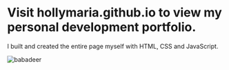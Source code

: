 # Visit hollymaria.github.io to view my personal development portfolio.  
I built and created the entire page myself with HTML, CSS and JavaScript.

![babadeer](https://user-images.githubusercontent.com/72448486/110702275-3b2bf900-81ea-11eb-9cef-8023d14fa58e.gif)



